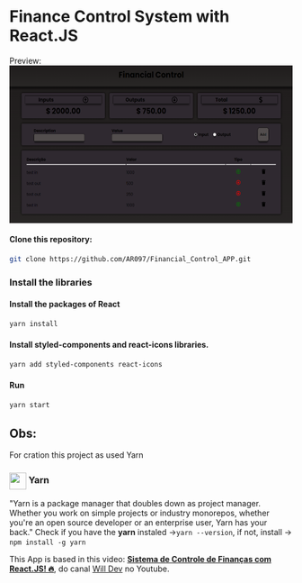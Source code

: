 # Finance Control System with React.JS
Preview: <br>
<img align="center" alt="" height="280"  src="https://github.com/AR097/Financial_Control_APP/blob/main/img/img_APP.png?raw=true">



#### **Clone this repository:**
 ```sh
git clone https://github.com/AR097/Financial_Control_APP.git
```

### Install the libraries
#### **Install the packages of React**
 ```sh
yarn install
```
#### Install **styled-components** and **react-icons** libraries.
 ```sh
 yarn add styled-components react-icons
 ```
#### Run
```sh
yarn start
```

## Obs:
For cration this project as used Yarn
###   <img align="center" alt="" height="30" width="30" src="https://avatars.githubusercontent.com/u/22247014?s=200&v=4">  **Yarn**
"Yarn is a package manager that doubles down as project manager. Whether you work on simple projects or industry monorepos, whether you're an open source developer or an enterprise user, Yarn has your back."
Check if you have the **yarn** instaled ->`yarn --version`, if not, install 
-> `npm install -g yarn`<br>

This App is based in this video: <a href="https://youtu.be/pj4vA67olbU">**Sistema de Controle de Finanças com React.JS! 🔥**</a>, do canal <a href="https://www.youtube.com/@will_dev">Will Dev</a> no Youtube.
